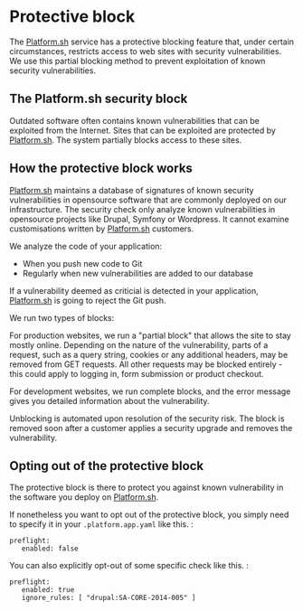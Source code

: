 # Protective block

The [Platform.sh](https://platform.sh) service has a protective blocking
feature that, under certain circumstances, restricts access to web sites
with security vulnerabilities. We use this partial blocking method to
prevent exploitation of known security vulnerabilities.

## The Platform.sh security block

Outdated software often contains known vulnerabilities that can be
exploited from the Internet. Sites that can be exploited are protected
by [Platform.sh](https://platform.sh). The system partially blocks
access to these sites.

## How the protective block works

[Platform.sh](https://platform.sh) maintains a database of signatures of
known security vulnerabilities in opensource software that are commonly
deployed on our infrastructure. The security check only analyze known
vulnerabilities in opensource projects like Drupal, Symfony or
Wordpress. It cannot examine customisations written by
[Platform.sh](https://platform.sh) customers.

We analyze the code of your application:

-   When you push new code to Git
-   Regularly when new vulnerabilities are added to our database

If a vulnerability deemed as criticial is detected in your application,
[Platform.sh](https://platform.sh) is going to reject the Git push.

We run two types of blocks:

For production websites, we run a "partial block" that allows the site
to stay mostly online. Depending on the nature of the vulnerability,
parts of a request, such as a query string, cookies or any additional
headers, may be removed from GET requests. All other requests may be
blocked entirely - this could apply to logging in, form submission or
product checkout.

For development websites, we run complete blocks, and the error message
gives you detailed information about the vulnerability.

Unblocking is automated upon resolution of the security risk. The block
is removed soon after a customer applies a security upgrade and removes
the vulnerability.

## Opting out of the protective block

The protective block is there to protect you against known vulnerability
in the software you deploy on [Platform.sh](https://platform.sh).

If nonetheless you want to opt out of the protective block, you simply
need to specify it in your `.platform.app.yaml` like this. :

    preflight:
       enabled: false

You can also explicitly opt-out of some specific check like this. :

    preflight:
       enabled: true
       ignore_rules: [ "drupal:SA-CORE-2014-005" ]
